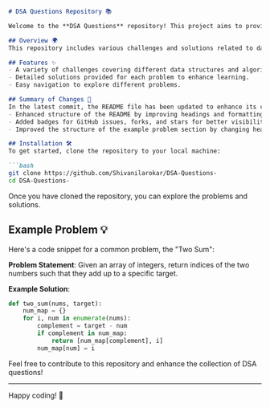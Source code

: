 ```markdown
# DSA Questions Repository 📚

Welcome to the **DSA Questions** repository! This project aims to provide a comprehensive collection of data structure and algorithm challenges to enhance your understanding and skills in this crucial area of computer science.

## Overview 🌍
This repository includes various challenges and solutions related to data structures and algorithms, making it a valuable resource for both beginners and experienced developers.

## Features ✨
- A variety of challenges covering different data structures and algorithms.
- Detailed solutions provided for each problem to enhance learning.
- Easy navigation to explore different problems.

## Summary of Changes 🔄
In the latest commit, the README file has been updated to enhance its clarity and structure. Key changes include:
- Enhanced structure of the README by improving headings and formatting.
- Added badges for GitHub issues, forks, and stars for better visibility.
- Improved the structure of the example problem section by changing headings and formatting.

## Installation 🛠️
To get started, clone the repository to your local machine:

```bash
git clone https://github.com/Shivanilarokar/DSA-Questions-
cd DSA-Questions-
```

Once you have cloned the repository, you can explore the problems and solutions.

## Example Problem 💡
Here's a code snippet for a common problem, the "Two Sum":

**Problem Statement**: Given an array of integers, return indices of the two numbers such that they add up to a specific target.

**Example Solution**:

```python
def two_sum(nums, target):
    num_map = {}
    for i, num in enumerate(nums):
        complement = target - num
        if complement in num_map:
            return [num_map[complement], i]
        num_map[num] = i
```

Feel free to contribute to this repository and enhance the collection of DSA questions! 

---

Happy coding! 🎉
```